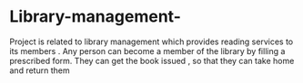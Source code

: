 # Library-management-
Project is related to library management which provides reading services to its members . Any person can become a member of the library by filling a prescribed form. They can get the book issued , so that they can take home and return them
